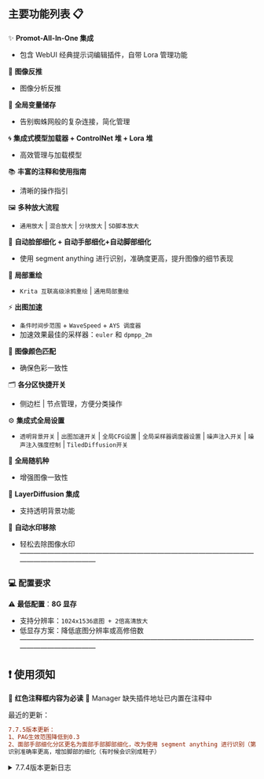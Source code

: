 ## 主要功能列表 📋
✨ **Promot-All-In-One 集成**
- 包含 WebUI 经典提示词编辑插件，自带 Lora 管理功能

🎨 **图像反推**
- 图像分析反推

🔗 **全局变量储存**
- 告别蜘蛛网般的复杂连接，简化管理

🌀 **集成式模型加载器 + ControlNet 堆 + Lora 堆**
- 高效管理与加载模型

📚 **丰富的注释和使用指南**
- 清晰的操作指引

🖼️ **多种放大流程**
- `通用放大` | `混合放大` | `分块放大` | `SD脚本放大`

👤 **自动脸部细化 + 自动手部细化+自动脚部细化**
- 使用 segment anything 进行识别，准确度更高，提升图像的细节表现

🎨 **局部重绘**
- `Krita 互联高级涂鸦重绘` | `通用局部重绘`

⚡ **出图加速**
- `条件时间步范围` + `WaveSpeed` + `AYS 调度器`
- 加速效果最佳的采样器：`euler` 和 `dpmpp_2m`

🎨 **图像颜色匹配**
- 确保色彩一致性

🗂️ **各分区快捷开关**
- 侧边栏 | 节点管理，方便分类操作

⚙️ **集成式全局设置**
- `透明背景开关` | `出图加速开关` | `全局CFG设置` | `全局采样器调度器设置` | `噪声注入开关` | `噪声注入强度控制` | `TiledDiffusion开关`

🎲 **全局随机种**
- 增强图像一致性

🌈 **LayerDiffusion 集成**
- 支持透明背景功能

🚫 **自动水印移除**
- 轻松去除图像水印
—————————————————————————————————————————————
### 💻 **配置要求**
⚠️ **最低配置**：**8G 显存**
- 支持分辨率：`1024x1536底图 + 2倍高清放大`
- 低显存方案：降低底图分辨率或高修倍数
—————————————————————————————————————————————
## ❗ 使用须知
🔴 **红色注释框内容为必读**
🔧 Manager 缺失插件地址已内置在注释中

最近的更新：
```diff
7.7.5版本更新：
1、PAG生效范围降低到0.3
2、面部手部细化分区更名为面部手部脚部细化，改为使用 segment anything 进行识别（第一次使用会在后台下载2个多G的模型，请务必开启TUN模式）
识别准确率更高，增加脚部的细化（有时候会识别成鞋子）
```

<details>
<summary>7.7.4版本更新日志</summary>
7.7.4版本更新：
1、默认底图分辨率缩小，改回 832 x 1216 以适配更多模型
2、底图步数增加
3、wavespeed的加速生效区间改为0.35 ~ 1
4、负面条件生效范围改为0 ~ 0.7
5、迭代放大的PAG强度降低到3，生效区间增加到0.5，初始重绘幅度降低到0.3（希望可以缓解部分模型比目鱼的情况）
6、略微增大tile放大的重绘幅度
7、略微增大手部细化的重绘幅度
8、部分节点和分区排版整理，注释补充和修改
</details>
